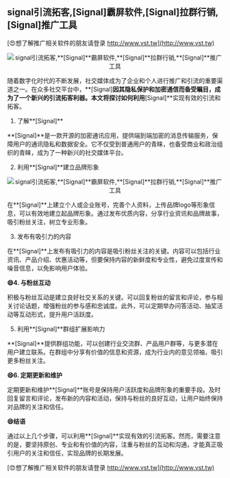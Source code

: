 ## **signal引流拓客,**[Signal]**霸屏软件,**[Signal]**拉群行销,**[Signal]**推广工具**

[😍想了解推广相关软件的朋友请登录 http://www.vst.tw](http://www.vst.tw)

 <center><img src="https://vst.tw/MP4/tuiguang/png/2.png" alt="signal引流拓客,**[Signal]**霸屏软件,**[Signal]**拉群行销,**[Signal]**推广工具"></center>

随着数字化时代的不断发展，社交媒体成为了企业和个人进行推广和引流的重要渠道之一。在众多社交平台中，**[Signal]**因其隐私保护和加密通信而备受瞩目，成为了一个新兴的引流拓客利器。本文将探讨如何利用**[Signal]**实现有效的引流和拓客。

1. 了解**[Signal]**

**[Signal]**是一款开源的加密通讯应用，提供端到端加密的消息传输服务，保障用户的通讯隐私和数据安全。它不仅受到普通用户的青睐，也备受商业和政治组织的青睐，成为了一种新兴的社交媒体平台。

2. 利用**[Signal]**建立品牌形象

 <center><img src="https://vst.tw/MP4/tuiguang/png/5.png" alt="signal引流拓客,**[Signal]**霸屏软件,**[Signal]**拉群行销,**[Signal]**推广工具"></center>

在**[Signal]**上建立个人或企业账号，完善个人资料，上传品牌logo等形象信息，可以有效地建立起品牌形象。通过发布优质内容，分享行业资讯和品牌故事，吸引粉丝关注，树立专业形象。

3. 发布有吸引力的内容

在**[Signal]**上发布有吸引力的内容是吸引粉丝关注的关键。内容可以包括行业资讯、产品介绍、优惠活动等，但要保持内容的新鲜度和专业性，避免过度宣传和噪音信息，以免影响用户体验。

**😄4. 与粉丝互动**

积极与粉丝互动是建立良好社交关系的关键。可以回复粉丝的留言和评论，参与相关讨论话题，增强粉丝的参与感和忠诚度。此外，可以定期举办问答活动、抽奖活动等互动形式，提升用户活跃度。

5. 利用**[Signal]**群组扩展影响力

**[Signal]**提供群组功能，可以创建行业交流群、产品用户群等，与更多潜在用户建立联系。在群组中分享有价值的信息和资源，成为行业内的意见领袖，吸引更多粉丝关注。

**😄6. 定期更新和维护**

定期更新和维护**[Signal]**账号是保持用户活跃度和品牌形象的重要手段。及时回复留言和评论，发布新的内容和活动，保持与粉丝的良好互动，让用户始终保持对品牌的关注和信任。

**😄结语**

通过以上几个步骤，可以利用**[Signal]**实现有效的引流拓客。然而，需要注意的是，要坚持原创、专业和有价值的内容，注重与粉丝的互动和沟通，才能真正吸引用户的关注和信任，实现品牌的长期发展。

[😍想了解推广相关软件的朋友请登录 http://www.vst.tw](http://www.vst.tw)



